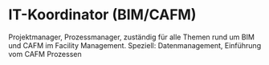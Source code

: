 # IT-Koordinator (BIM/CAFM)

Projektmanager, Prozessmanager, zuständig für alle Themen rund um BIM und CAFM im Facility Management.
Speziell: Datenmanagement, Einführung vom CAFM Prozessen


